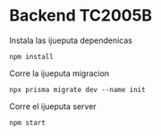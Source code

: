 # Backend TC2005B

Instala las ijueputa dependenicas 
```
npm install
```

Corre la ijueputa migracion
```
npx prisma migrate dev --name init
```

Corre el ijueputa server
```
npm start
```